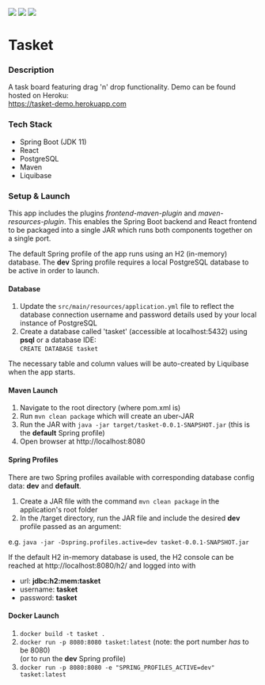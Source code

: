 ![](https://github.com/Lylio/image-repo/blob/master/logos/spring-boot.png?raw=true)
![](https://github.com/Lylio/image-repo/blob/master/logos/react.png?raw=true)
![](https://github.com/Lylio/image-repo/blob/master/logos/postgres.png?raw=true)

# Tasket

### Description
A task board featuring drag 'n' drop functionality. Demo can be found hosted on Heroku:  
https://tasket-demo.herokuapp.com

### Tech Stack
- Spring Boot (JDK 11)
- React
- PostgreSQL
- Maven
- Liquibase

### Setup & Launch
This app includes the plugins _frontend-maven-plugin_ and _maven-resources-plugin_. This enables the Spring Boot
backend and React frontend to be packaged into a single JAR which runs both components together on a single port.

The default Spring profile of the app runs using an H2 (in-memory) database. The **dev** Spring profile requires a local 
PostgreSQL database to be active in order to launch.

#### Database
1. Update the `src/main/resources/application.yml` file to reflect the database connection username and password details used by
your local instance of PostgreSQL
2. Create a database called 'tasket' (accessible at localhost:5432) using **psql** or a database IDE:  
   `CREATE DATABASE tasket`

The necessary table and column values will be auto-created by Liquibase when the app starts.

#### Maven Launch
1. Navigate to the root directory (where pom.xml is)
2. Run `mvn clean package` which will create an uber-JAR
3. Run the JAR with `java -jar target/tasket-0.0.1-SNAPSHOT.jar` (this is the **default** Spring profile)
4. Open browser at http://localhost:8080

#### Spring Profiles
There are two Spring profiles available with corresponding database config data: **dev** and **default**.

1. Create a JAR file with the command `mvn clean package` in the application's root folder
2. In the /target directory, run the JAR file and include the desired **dev** profile passed as an
   argument:

e.g. `java -jar -Dspring.profiles.active=dev tasket-0.0.1-SNAPSHOT.jar`

If the default H2 in-memory database is used, the H2 console can be reached at http://localhost:8080/h2/ and logged into with
- url: **jdbc:h2:mem:tasket**
- username: **tasket** 
- password: **tasket**

#### Docker Launch
1. `docker build -t tasket .`
2. `docker run -p 8080:8080 tasket:latest` (note: the port number *has* to be 8080)  
   (or to run the **dev** Spring profile)
3. `docker run -p 8080:8080 -e "SPRING_PROFILES_ACTIVE=dev" tasket:latest`

